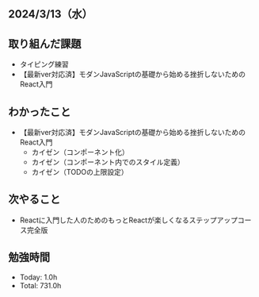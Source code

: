 ## 2024/3/13（水）

## 取り組んだ課題

- タイピング練習
- 【最新ver対応済】モダンJavaScriptの基礎から始める挫折しないためのReact入門

## わかったこと
- 【最新ver対応済】モダンJavaScriptの基礎から始める挫折しないためのReact入門
  - カイゼン（コンポーネント化）
  - カイゼン（コンポーネント内でのスタイル定義）
  - カイゼン（TODOの上限設定）

## 次やること
- Reactに入門した人のためのもっとReactが楽しくなるステップアップコース完全版

## 勉強時間

- Today: 1.0h
- Total: 731.0h
